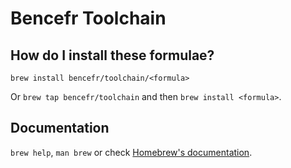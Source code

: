 # Bencefr Toolchain

## How do I install these formulae?
`brew install bencefr/toolchain/<formula>`

Or `brew tap bencefr/toolchain` and then `brew install <formula>`.

## Documentation
`brew help`, `man brew` or check [Homebrew's documentation](https://docs.brew.sh).
